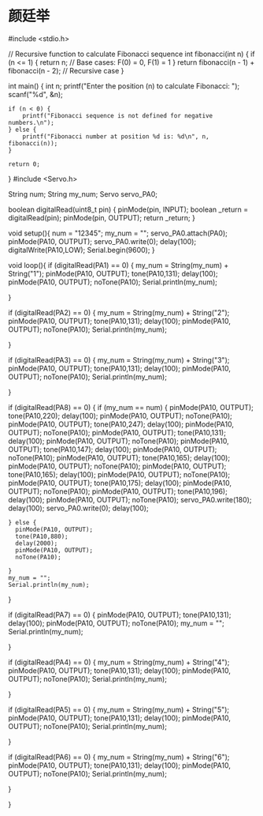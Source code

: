 # 颜廷举

#include <stdio.h>

// Recursive function to calculate Fibonacci sequence
int fibonacci(int n) {
    if (n <= 1) {
        return n; // Base cases: F(0) = 0, F(1) = 1
    }
    return fibonacci(n - 1) + fibonacci(n - 2); // Recursive case
}

int main() {
    int n;
    printf("Enter the position (n) to calculate Fibonacci: ");
    scanf("%d", &n);

    if (n < 0) {
        printf("Fibonacci sequence is not defined for negative numbers.\n");
    } else {
        printf("Fibonacci number at position %d is: %d\n", n, fibonacci(n));
    }

    return 0;
}
#include <Servo.h>

String num;
String my_num;
Servo servo_PA0;

boolean digitalRead(uint8_t pin) {
  pinMode(pin, INPUT);
  boolean _return =  digitalRead(pin);
  pinMode(pin, OUTPUT);
  return _return;
}

void setup(){
  num = "12345";
  my_num = "";
  servo_PA0.attach(PA0);
  pinMode(PA10, OUTPUT);
  servo_PA0.write(0);
  delay(100);
  digitalWrite(PA10,LOW);
  Serial.begin(9600);
}

void loop(){
  if (digitalRead(PA1) == 0) {
    my_num = String(my_num) + String("1");
    pinMode(PA10, OUTPUT);
    tone(PA10,131);
    delay(100);
    pinMode(PA10, OUTPUT);
    noTone(PA10);
    Serial.println(my_num);

  }

  if (digitalRead(PA2) == 0) {
    my_num = String(my_num) + String("2");
    pinMode(PA10, OUTPUT);
    tone(PA10,131);
    delay(100);
    pinMode(PA10, OUTPUT);
    noTone(PA10);
    Serial.println(my_num);

  }

  if (digitalRead(PA3) == 0) {
    my_num = String(my_num) + String("3");
    pinMode(PA10, OUTPUT);
    tone(PA10,131);
    delay(100);
    pinMode(PA10, OUTPUT);
    noTone(PA10);
    Serial.println(my_num);

  }

  if (digitalRead(PA8) == 0) {
    if (my_num == num) {
      pinMode(PA10, OUTPUT);
      tone(PA10,220);
      delay(100);
      pinMode(PA10, OUTPUT);
      noTone(PA10);
      pinMode(PA10, OUTPUT);
      tone(PA10,247);
      delay(100);
      pinMode(PA10, OUTPUT);
      noTone(PA10);
      pinMode(PA10, OUTPUT);
      tone(PA10,131);
      delay(100);
      pinMode(PA10, OUTPUT);
      noTone(PA10);
      pinMode(PA10, OUTPUT);
      tone(PA10,147);
      delay(100);
      pinMode(PA10, OUTPUT);
      noTone(PA10);
      pinMode(PA10, OUTPUT);
      tone(PA10,165);
      delay(100);
      pinMode(PA10, OUTPUT);
      noTone(PA10);
      pinMode(PA10, OUTPUT);
      tone(PA10,165);
      delay(100);
      pinMode(PA10, OUTPUT);
      noTone(PA10);
      pinMode(PA10, OUTPUT);
      tone(PA10,175);
      delay(100);
      pinMode(PA10, OUTPUT);
      noTone(PA10);
      pinMode(PA10, OUTPUT);
      tone(PA10,196);
      delay(100);
      pinMode(PA10, OUTPUT);
      noTone(PA10);
      servo_PA0.write(180);
      delay(100);
      servo_PA0.write(0);
      delay(100);

    } else {
      pinMode(PA10, OUTPUT);
      tone(PA10,880);
      delay(2000);
      pinMode(PA10, OUTPUT);
      noTone(PA10);

    }
    my_num = "";
    Serial.println(my_num);

  }

  if (digitalRead(PA7) == 0) {
    pinMode(PA10, OUTPUT);
    tone(PA10,131);
    delay(100);
    pinMode(PA10, OUTPUT);
    noTone(PA10);
    my_num = "";
    Serial.println(my_num);

  }

  if (digitalRead(PA4) == 0) {
    my_num = String(my_num) + String("4");
    pinMode(PA10, OUTPUT);
    tone(PA10,131);
    delay(100);
    pinMode(PA10, OUTPUT);
    noTone(PA10);
    Serial.println(my_num);

  }

  if (digitalRead(PA5) == 0) {
    my_num = String(my_num) + String("5");
    pinMode(PA10, OUTPUT);
    tone(PA10,131);
    delay(100);
    pinMode(PA10, OUTPUT);
    noTone(PA10);
    Serial.println(my_num);

  }

  if (digitalRead(PA6) == 0) {
    my_num = String(my_num) + String("6");
    pinMode(PA10, OUTPUT);
    tone(PA10,131);
    delay(100);
    pinMode(PA10, OUTPUT);
    noTone(PA10);
    Serial.println(my_num);

  }

}
